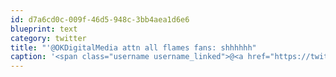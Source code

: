 ```yaml
---
id: d7a6cd0c-009f-46d5-948c-3bb4aea1d6e6
blueprint: text
category: twitter
title: "'@OKDigitalMedia attn all flames fans: shhhhhh"
caption: '<span class="username username_linked">@<a href="https://twitter.com/OKDigitalMedia" title="John Thiessen">OKDigitalMedia</a></span> attn all flames fans: shhhhhh'
---
```

